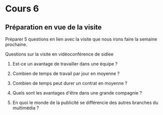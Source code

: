 # Cours 6
## Préparation en vue de la visite
Préparer 5 questions en lien avec la visite que nous irons faire la semaine prochaine. 

Questions sur la visite en vidéoconférence de sidlee

1. Est-ce un avantage de travailler dans une équipe ?

2. Combien de temps de travail par jour en moyenne ?

3. Combien de temps peut durer un contrat en moyenne ?

4. Quels sont les avantages d'être dans une grande compagnie ?

5. En quoi le monde de la publicité se différencie des autres branches du multimédia ?
